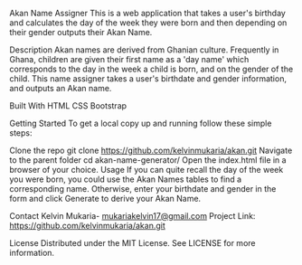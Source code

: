 Akan Name Assigner
 This is a web application that takes a user's birthday and calculates the day of the week they were born and then depending on their gender outputs their Akan Name. 

Description
Akan names are derived from Ghanian culture. Frequently in Ghana, children are given their first name as a 'day name' which corresponds to the day in the week a child is born, and on the gender of the child. This name assigner takes a user's birthdate and gender information, and outputs an Akan name.

Built With
HTML
CSS
Bootstrap

Getting Started
To get a local copy up and running follow these simple steps:

Clone the repo
git clone https://github.com/kelvinmukaria/akan.git
Navigate to the parent folder
cd akan-name-generator/
Open the index.html file in a browser of your choice.
Usage
If you can quite recall the day of the week you were born, you could use the Akan Names tables to find a corresponding name. Otherwise, enter your birthdate and gender in the form and click Generate to derive your Akan Name.

Contact
Kelvin Mukaria- mukariakelvin17@gmail.com
Project Link: https://github.com/kelvinmukaria/akan.git

License
Distributed under the MIT License. See LICENSE for more information.